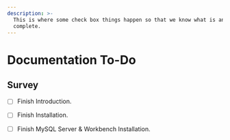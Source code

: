```yaml
---
description: >-
  This is where some check box things happen so that we know what is and isn't
  complete.
---
```


# Documentation To-Do

## Survey

* [ ] Finish Introduction.
* [ ] Finish Installation.
* [ ] Finish MySQL Server & Workbench Installation.

